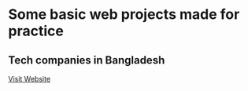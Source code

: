 # Some basic web projects made for practice
## Tech companies in Bangladesh
[Visit Website](https://mmmim24.github.io/web/tcb)


